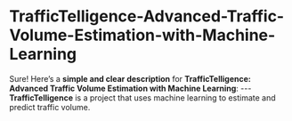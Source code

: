 # TrafficTelligence-Advanced-Traffic-Volume-Estimation-with-Machine-Learning
Sure! Here’s a **simple and clear description** for **TrafficTelligence: Advanced Traffic Volume Estimation with Machine Learning**:  ---  **TrafficTelligence** is a project that uses machine learning to estimate and predict traffic volume. 

